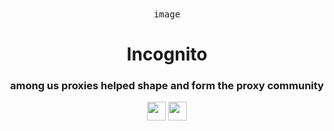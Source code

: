 <div align="center">

<kbd>
image
</kbd>
         
<h1>Incognito</h1>

<h3>among us proxies helped shape and form the proxy community</h3>

</div>

<p align="center">
<a href="https://heroku.com/deploy?template=https://github.com/IDontCodee/Sussy-gs"><img height="30px" src="https://img.shields.io/badge/heroku-%23430098.svg?style=for-the-badge&logo=heroku&logoColor=white"><img></a>
<a href="https://repl.it/github/IDontCodee/Sussy-gs"><img height="30px" src="https://raw.githubusercontent.com/IDontCodee/Incognito/main/deploy/replit.svg"><img></a>
</p>
